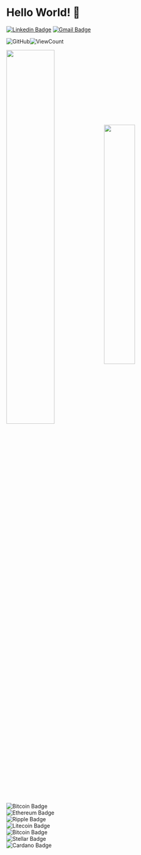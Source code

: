 <!--<img src="https://github.com/zhamppx97/zhamppx97/blob/master/pikachu_pokeball.gif" width="76" height="76"><img src="https://github.com/zhamppx97/zhamppx97/blob/master/charizard.gif" width="245" height="145"><img src="https://github.com/zhamppx97/zhamppx97/blob/master/bulbasaur.gif" width="45" height="45"><img src="https://github.com/zhamppx97/zhamppx97/blob/master/squirtle.gif" width="45" height="45"><img src="https://github.com/zhamppx97/zhamppx97/blob/master/psyduck.gif" width="50" height="50"><img src="https://github.com/zhamppx97/zhamppx97/blob/master/eevee.gif" width="50" height="50"><img src="https://github.com/zhamppx97/zhamppx97/blob/master/jolteon.gif" width="50" height="65"><img src="https://github.com/zhamppx97/zhamppx97/blob/master/mewtwo_mew.gif" width="210" height="110">-->

# Hello World! 👋

[![Linkedin Badge](https://img.shields.io/badge/Woraphon%20Kh-blue?logo=Linkedin&logoColor=white&link=https://www.linkedin.com/in/woraphon-kh/)](https://www.linkedin.com/in/woraphon-kh/)
[![Gmail Badge](https://img.shields.io/badge/zhamppx.wrp@gmail.com-c14438?logo=Gmail&logoColor=white&link=mailto:zhamppx.wrp@gmail.com)](mailto:zhamppx.wrp@gmail.com)

<img src="https://img.shields.io/github/followers/zhamppx97.svg?label=GitHub&style=social" alt="GitHub"></a>![ViewCount](https://views.whatilearened.today/views/github/zhamppx97/zhamppx97.svg)

<img width="50%" align="center" src="https://github-readme-stats.vercel.app/api?username=zhamppx97&theme=vue&show_icons=true" /> <img width="40%" align="center" src="https://github-readme-stats.vercel.app/api/top-langs/?username=zhamppx97&theme=vue&show_icons=true&layout=compact" />

<!--<img src="https://avatars0.githubusercontent.com/u/6154722?s=200&v=4" width="40" height="40"> <img src="https://avatars2.githubusercontent.com/u/9141961?s=200&v=4" width="40" height="40"> <img src="https://raw.githubusercontent.com/github/explore/80688e429a7d4ef2fca1e82350fe8e3517d3494d/topics/csharp/csharp.png" width="40" height="40"> <img src="https://raw.githubusercontent.com/github/explore/80688e429a7d4ef2fca1e82350fe8e3517d3494d/topics/git/git.png" width="40" height="40"> <img src="https://raw.githubusercontent.com/github/explore/78df643247d429f6cc873026c0622819ad797942/topics/github/github.png" width="40" height="40"> <img src="https://raw.githubusercontent.com/github/explore/80688e429a7d4ef2fca1e82350fe8e3517d3494d/topics/javascript/javascript.png" width="40" height="40"> <img src="https://raw.githubusercontent.com/github/explore/80688e429a7d4ef2fca1e82350fe8e3517d3494d/topics/typescript/typescript.png" width="40" height="40"> <img src="https://raw.githubusercontent.com/github/explore/80688e429a7d4ef2fca1e82350fe8e3517d3494d/topics/nodejs/nodejs.png" width="40" height="40"> <img src="https://raw.githubusercontent.com/github/explore/80688e429a7d4ef2fca1e82350fe8e3517d3494d/topics/json/json.png" width="40" height="40"> <img src="https://raw.githubusercontent.com/github/explore/80688e429a7d4ef2fca1e82350fe8e3517d3494d/topics/go/go.png" width="40" height="40"> <img src="https://raw.githubusercontent.com/github/explore/80688e429a7d4ef2fca1e82350fe8e3517d3494d/topics/sql/sql.png" width="40" height="40"> <img src="https://raw.githubusercontent.com/github/explore/80688e429a7d4ef2fca1e82350fe8e3517d3494d/topics/postgresql/postgresql.png" width="40" height="40"> <img src="https://raw.githubusercontent.com/github/explore/80688e429a7d4ef2fca1e82350fe8e3517d3494d/topics/bootstrap/bootstrap.png" width="40" height="40"> <img src="https://raw.githubusercontent.com/github/explore/80688e429a7d4ef2fca1e82350fe8e3517d3494d/topics/html/html.png" width="40" height="40"> <img src="https://raw.githubusercontent.com/github/explore/80688e429a7d4ef2fca1e82350fe8e3517d3494d/topics/css/css.png" width="40" height="40"> <img src="https://raw.githubusercontent.com/github/explore/80688e429a7d4ef2fca1e82350fe8e3517d3494d/topics/visual-studio-code/visual-studio-code.png" width="40" height="40"> <img src="https://raw.githubusercontent.com/github/explore/80688e429a7d4ef2fca1e82350fe8e3517d3494d/topics/azure/azure.png" width="40" height="40"> <img src="https://raw.githubusercontent.com/github/explore/80688e429a7d4ef2fca1e82350fe8e3517d3494d/topics/docker/docker.png" width="40" height="40"> <img src="https://raw.githubusercontent.com/github/explore/80688e429a7d4ef2fca1e82350fe8e3517d3494d/topics/linux/linux.png" width="40" height="40"> <img src="https://raw.githubusercontent.com/github/explore/85cceaeeaf993ca35664dc37ea24f9237fbbfc14/topics/nginx/nginx.png" width="40" height="40">-->

![Bitcoin Badge](https://img.shields.io/badge/Donate%20BTC%3A-3EXfj12XdkpWKSkQgcGi16MwPsQtikjT6Y-orange?logo=Bitcoin&logoColor=white)<br>
![Ethereum Badge](https://img.shields.io/badge/Donate%20ETH%3A-0xf51d7e03e22178b5f861ae0c4597765119dd1bac-9cf?logo=Ethereum&logoColor=white)<br>
![Ripple Badge](https://img.shields.io/badge/Donate%20XRP%3A-rpXTzCuXtjiPDFysxq8uNmtZBe9Xo97JbW%20|%20Tag:1081353934-blue?logo=Ripple&logoColor=white)<br>
![Litecoin Badge](https://img.shields.io/badge/Donate%20LTC%3A-LbwzkgURtnnzi7KjqgxYRF9tjubsdaAMex-lightgrey?logo=Litecoin&logoColor=white)<br>
![Bitcoin Badge](https://img.shields.io/badge/Donate%20BCH%3A-bitcoincash:qrsjkp2q3zydgyfca6vq5ufmjk33ln9p7smqc3jt2s-green?logo=Bitcoin&logoColor=white)<br>
![Stellar Badge](https://img.shields.io/badge/Donate%20XLM%3A-GBS2RTBGEWBT7DJOH7CTA4PDVLIPONCPCIILJPPESWSHDIV4NFZJHRP3%20|%20Tag:1000506379-black?logo=Stellar&logoColor=white)<br>![Cardano Badge](https://img.shields.io/badge/Donate%20ADA%3A-DdzFFzCqrhsfnRtLmspv6D5fKvY5DeshgEiNxRmC2Zk3qGSgGRDpQq22XCWjQ664UZLErbgbhYf7xXqkZH1i4J2zNGX1XPsvn25w8Tjk-lightblue?logo=Cardano&logoColor=white)

